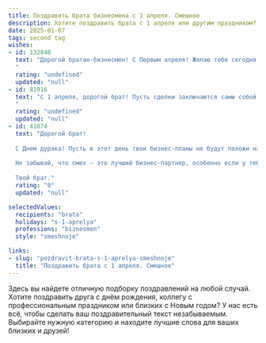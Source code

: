 ```yaml
---
title: Поздравить брата бизнесмена с 1 апреля. Смешное
description: Хотите поздравить брата с 1 апреля или другим праздником? Наш ИИ создаст незабываемое поздравление, а вы обязательно выделитесь среди других.  
date: 2025-01-07
tags: second tag
wishes:
- id: 132848
  text: "Дорогой братан-бизнесмен! С Первым апреля! Желаю тебе сегодня таких выгодных сделок, что даже Фома не поверит! Пусть твой капитал приумножится в геометрической прогрессии, а конкуренты подавятся завистью (и, желательно, зефиром – он менее вреден).  Пусть все твои планы сбудутся, даже самые смелые и, возможно, немного сумасшедшие!  Главное – не забывай, что сегодня можно немного посмеяться над собой и над рынком!
  "
  rating: "undefined"
  updated: "null"
- id: 81916
  text: "С 1 апреля, дорогой брат! Пусть сделки заключаются сами собой, а клиенты приходят в очередь, готовые отдать тебе все свои деньги, но только не сегодня, потому что сегодня ты можешь позволить себе быть немного глупым и смешным! 😉
  "
  rating: "undefined"
  updated: "null"
- id: 41074
  text: "Дорогой брат!
  
  С Днем дурака! Пусть в этот день твои бизнес-планы не будут похожи на первоапрельские шутки, а твои сделки всегда заканчиваются контрактом, а не \"пустой шуткой\"! Желаю тебе, чтобы конкуренты паниковали от твоих гениальных идей, а клиенты не имели чувства юмора и не смеялись, когда ты предлагаешь свои услуги. Пусть твой бизнес растет, как гриб после дождя, а прибыль превышает даже самые смелые прогнозы!
  
  Не забывай, что смех – это лучший бизнес-партнер, особенно если у тебя острое чувство юмора. С праздником!
  
  Твой брат."
  rating: "0"
  updated: "null"

selectedValues:
  recipients: "brata"
  holidays: "s-1-aprelya"
  professions: "biznesmen"
  style: "smeshnoje"

links:
- slug: "pozdravit-brata-s-1-aprelya-smeshnoje"
  title: "Поздравить брата с 1 апреля. Смешное"
---
```


Здесь вы найдете отличную подборку поздравлений на любой случай. 
Хотите поздравить друга с днём рождения, коллегу с профессиональным праздником или близких с Новым годом? У нас есть всё, чтобы сделать ваш поздравительный текст незабываемым. Выбирайте нужную категорию и находите лучшие слова для ваших близких и друзей!
